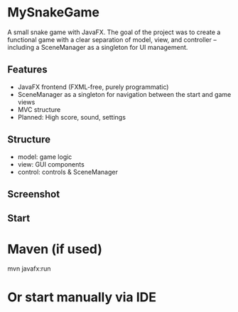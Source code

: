 # MySnakeGame

A small snake game with JavaFX. The goal of the project was to create a functional game with a clear separation of model, view, and controller – including a SceneManager as a singleton for UI management.

## Features

- JavaFX frontend (FXML-free, purely programmatic)
- SceneManager as a singleton for navigation between the start and game views
- MVC structure
- Planned: High score, sound, settings

## Structure

- model: game logic
- view: GUI components
- control: controls & SceneManager

## Screenshot



## Start


# Maven (if used)
mvn javafx:run

# Or start manually via IDE